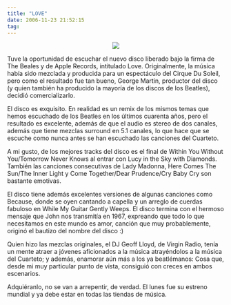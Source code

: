 ```yaml
---
title: "LOVE"
date: 2006-11-23 21:52:15
tag: 
---
```

<p align="center"><img src="http://www.damog.net/files/misc/LOVE.jpg"/></p>
<p>

Tuve la oportunidad de escuchar el nuevo disco liberado bajo la firma de The Beales y de Apple Records, intitulado Love. Originalmente, la música había sido mezclada y producida para un espectáculo del Cirque Du Soleil, pero como el resultado fue tan bueno, George Martin, productor del disco (y quien también ha producido la mayoría de los discos de los Beatles), decidió comercializarlo.

El disco es exquisito. En realidad es un remix de los mismos temas que hemos escuchado de los Beatles en los últimos cuarenta años, pero el resultado es excelente, además de que el audio es stereo de dos canales, además que tiene mezclas surround en 5.1 canales, lo que hace que se escuche como nunca antes se han escuchado las canciones del Cuarteto.

A mi gusto, de los mejores tracks del disco es el final de Within You Without You/Tomorrow Never Knows al entrar con Lucy in the Sky with Diamonds. También las canciones consecutivas de Lady Madonna, Here Comes The Sun/The Inner Light y Come Together/Dear Prudence/Cry Baby Cry son bastante emotivas.

El disco tiene además excelentes versiones de algunas canciones como Because, donde se oyen cantando a capella y un arreglo de cuerdas fabuloso en While My Guitar Gently Weeps. El disco termina con el hermoso mensaje que John nos transmitía en 1967, expreando que todo lo que necesitamos en este mundo es amor, canción que muy probablemente, originó el bautizo del nombre del disco :)

Quien hizo las mezclas originales, el DJ Geoff Lloyd, de Virgin Radio, tenía un mente atraer a jóvenes aficionados a la música atrayéndolos a la música del Cuarteto; y además, enamorar aún más a los ya beatlémanos: Cosa que, desde mi muy particular punto de vista, consiguió con creces en ambos escenarios.

Adquiéranlo, no se van a arrepentir, de verdad. El lunes fue su estreno mundial y ya debe estar en todas las tiendas de música. </p>
